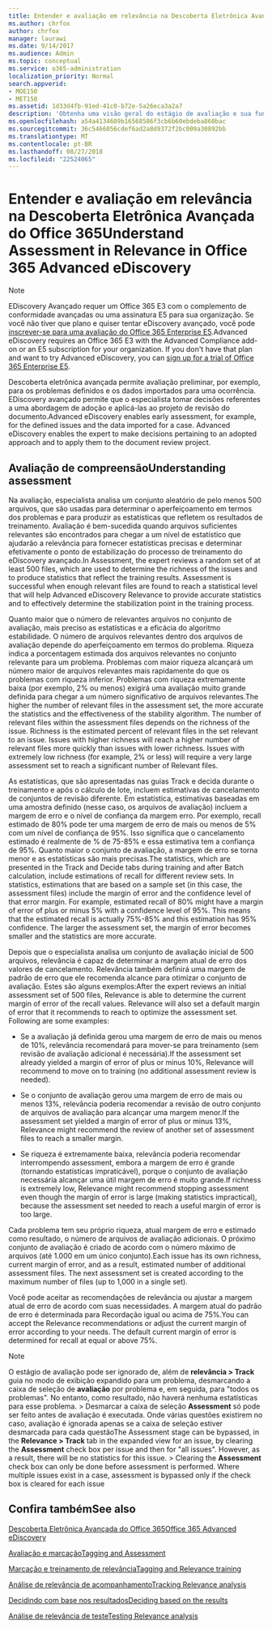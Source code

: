 ```yaml
---
title: Entender e avaliação em relevância na Descoberta Eletrônica Avançada do Office 365
ms.author: chrfox
author: chrfox
manager: laurawi
ms.date: 9/14/2017
ms.audience: Admin
ms.topic: conceptual
ms.service: o365-administration
localization_priority: Normal
search.appverid:
- MOE150
- MET150
ms.assetid: 1d33d4fb-91ed-41c0-b72e-5a26eca3a2a7
description: 'Obtenha uma visão geral do estágio de avaliação e sua função na determinação o aperfeiçoamento em termos de problemas durante o treinamento de relevância no eDiscovery avançadas do Office 365.  '
ms.openlocfilehash: a54a4134609b16568586f3cb6b60ebdeba860bac
ms.sourcegitcommit: 36c5466056cdef6ad2a8d9372f2bc009a30892bb
ms.translationtype: MT
ms.contentlocale: pt-BR
ms.lasthandoff: 08/27/2018
ms.locfileid: "22524065"
---
```

# <a name="understand-assessment-in-relevance-in-office-365-advanced-ediscovery"></a><span data-ttu-id="a9ad3-103">Entender e avaliação em relevância na Descoberta Eletrônica Avançada do Office 365</span><span class="sxs-lookup"><span data-stu-id="a9ad3-103">Understand Assessment in Relevance in Office 365 Advanced eDiscovery</span></span>

> [!NOTE]
> <span data-ttu-id="a9ad3-p101">EDiscovery Avançado requer um Office 365 E3 com o complemento de conformidade avançadas ou uma assinatura E5 para sua organização. Se você não tiver que plano e quiser tentar eDiscovery avançado, você pode [inscrever-se para uma avaliação do Office 365 Enterprise E5](https://go.microsoft.com/fwlink/p/?LinkID=698279).</span><span class="sxs-lookup"><span data-stu-id="a9ad3-p101">Advanced eDiscovery requires an Office 365 E3 with the Advanced Compliance add-on or an E5 subscription for your organization. If you don't have that plan and want to try Advanced eDiscovery, you can [sign up for a trial of Office 365 Enterprise E5](https://go.microsoft.com/fwlink/p/?LinkID=698279).</span></span> 
  
<span data-ttu-id="a9ad3-p102">Descoberta eletrônica avançada permite avaliação preliminar, por exemplo, para os problemas definidos e os dados importados para uma ocorrência. EDiscovery avançado permite que o especialista tomar decisões referentes a uma abordagem de adoção e aplicá-las ao projeto de revisão do documento.</span><span class="sxs-lookup"><span data-stu-id="a9ad3-p102">Advanced eDiscovery enables early assessment, for example, for the defined issues and the data imported for a case. Advanced eDiscovery enables the expert to make decisions pertaining to an adopted approach and to apply them to the document review project.</span></span>
  
## <a name="understanding-assessment"></a><span data-ttu-id="a9ad3-108">Avaliação de compreensão</span><span class="sxs-lookup"><span data-stu-id="a9ad3-108">Understanding assessment</span></span>

<span data-ttu-id="a9ad3-p103">Na avaliação, especialista analisa um conjunto aleatório de pelo menos 500 arquivos, que são usadas para determinar o aperfeiçoamento em termos dos problemas e para produzir as estatísticas que refletem os resultados de treinamento. Avaliação é bem-sucedida quando arquivos suficientes relevantes são encontrados para chegar a um nível de estatístico que ajudarão a relevância para fornecer estatísticas precisas e determinar efetivamente o ponto de estabilização do processo de treinamento do eDiscovery avançado.</span><span class="sxs-lookup"><span data-stu-id="a9ad3-p103">In Assessment, the expert reviews a random set of at least 500 files, which are used to determine the richness of the issues and to produce statistics that reflect the training results. Assessment is successful when enough relevant files are found to reach a statistical level that will help Advanced eDiscovery Relevance to provide accurate statistics and to effectively determine the stabilization point in the training process.</span></span> 
  
<span data-ttu-id="a9ad3-p104">Quanto maior que o número de relevantes arquivos no conjunto de avaliação, mais preciso as estatísticas e a eficácia do algoritmo estabilidade. O número de arquivos relevantes dentro dos arquivos de avaliação depende do aperfeiçoamento em termos do problema. Riqueza indica a porcentagem estimada dos arquivos relevantes no conjunto relevante para um problema. Problemas com maior riqueza alcançará um número maior de arquivos relevantes mais rapidamente do que os problemas com riqueza inferior. Problemas com riqueza extremamente baixa (por exemplo, 2% ou menos) exigirá uma avaliação muito grande definida para chegar a um número significativo de arquivos relevantes.</span><span class="sxs-lookup"><span data-stu-id="a9ad3-p104">The higher the number of relevant files in the assessment set, the more accurate the statistics and the effectiveness of the stability algorithm. The number of relevant files within the assessment files depends on the richness of the issue. Richness is the estimated percent of relevant files in the set relevant to an issue. Issues with higher richness will reach a higher number of relevant files more quickly than issues with lower richness. Issues with extremely low richness (for example, 2% or less) will require a very large assessment set to reach a significant number of Relevant files.</span></span>
  
<span data-ttu-id="a9ad3-p105">As estatísticas, que são apresentadas nas guias Track e decida durante o treinamento e após o cálculo de lote, incluem estimativas de cancelamento de conjuntos de revisão diferente. Em estatística, estimativas baseadas em uma amostra definido (nesse caso, os arquivos de avaliação) incluem a margem de erro e o nível de confiança da margem erro. Por exemplo, recall estimado de 80% pode ter uma margem de erro de mais ou menos de 5% com um nível de confiança de 95%. Isso significa que o cancelamento estimado é realmente de % de 75-85% e essa estimativa tem a confiança de 95%. Quanto maior o conjunto de avaliação, a margem de erro se torna menor e as estatísticas são mais precisas.</span><span class="sxs-lookup"><span data-stu-id="a9ad3-p105">The statistics, which are presented in the Track and Decide tabs during training and after Batch calculation, include estimations of recall for different review sets. In statistics, estimations that are based on a sample set (in this case, the assessment files) include the margin of error and the confidence level of that error margin. For example, estimated recall of 80% might have a margin of error of plus or minus 5% with a confidence level of 95%. This means that the estimated recall is actually 75%-85% and this estimation has 95% confidence. The larger the assessment set, the margin of error becomes smaller and the statistics are more accurate.</span></span> 
  
<span data-ttu-id="a9ad3-p106">Depois que o especialista analisa um conjunto de avaliação inicial de 500 arquivos, relevância é capaz de determinar a margem atual de erro dos valores de cancelamento. Relevância também definirá uma margem de padrão de erro que ele recomenda alcance para otimizar o conjunto de avaliação. Estes são alguns exemplos:</span><span class="sxs-lookup"><span data-stu-id="a9ad3-p106">After the expert reviews an initial assessment set of 500 files, Relevance is able to determine the current margin of error of the recall values. Relevance will also set a default margin of error that it recommends to reach to optimize the assessment set. Following are some examples:</span></span>
  
- <span data-ttu-id="a9ad3-124">Se a avaliação já definida gerou uma margem de erro de mais ou menos de 10%, relevância recomendará para mover-se para treinamento (sem revisão de avaliação adicional é necessária).</span><span class="sxs-lookup"><span data-stu-id="a9ad3-124">If the assessment set already yielded a margin of error of plus or minus 10%, Relevance will recommend to move on to training (no additional assessment review is needed).</span></span> 
    
- <span data-ttu-id="a9ad3-125">Se o conjunto de avaliação gerou uma margem de erro de mais ou menos 13%, relevância poderia recomendar a revisão de outro conjunto de arquivos de avaliação para alcançar uma margem menor.</span><span class="sxs-lookup"><span data-stu-id="a9ad3-125">If the assessment set yielded a margin of error of plus or minus 13%, Relevance might recommend the review of another set of assessment files to reach a smaller margin.</span></span> 
    
- <span data-ttu-id="a9ad3-126">Se riqueza é extremamente baixa, relevância poderia recomendar interrompendo assessment, embora a margem de erro é grande (tornando estatísticas impraticável), porque o conjunto de avaliação necessária alcançar uma útil margem de erro é muito grande.</span><span class="sxs-lookup"><span data-stu-id="a9ad3-126">If richness is extremely low, Relevance might recommend stopping assessment even though the margin of error is large (making statistics impractical), because the assessment set needed to reach a useful margin of error is too large.</span></span>
    
<span data-ttu-id="a9ad3-p107">Cada problema tem seu próprio riqueza, atual margem de erro e estimado como resultado, o número de arquivos de avaliação adicionais. O próximo conjunto de avaliação é criado de acordo com o número máximo de arquivos (até 1.000 em um único conjunto).</span><span class="sxs-lookup"><span data-stu-id="a9ad3-p107">Each issue has its own richness, current margin of error, and as a result, estimated number of additional assessment files. The next assessment set is created according to the maximum number of files (up to 1,000 in a single set).</span></span>
  
<span data-ttu-id="a9ad3-p108">Você pode aceitar as recomendações de relevância ou ajustar a margem atual de erro de acordo com suas necessidades. A margem atual do padrão de erro é determinada para Recordação igual ou acima de 75%.</span><span class="sxs-lookup"><span data-stu-id="a9ad3-p108">You can accept the Relevance recommendations or adjust the current margin of error according to your needs. The default current margin of error is determined for recall at equal or above 75%.</span></span>
  
> [!NOTE]
> <span data-ttu-id="a9ad3-p109">O estágio de avaliação pode ser ignorado de, além de **relevância \> Track** guia no modo de exibição expandido para um problema, desmarcando a caixa de seleção de **avaliação** por problema e, em seguida, para "todos os problemas". No entanto, como resultado, não haverá nenhuma estatísticas para esse problema. > Desmarcar a caixa de seleção **Assessment** só pode ser feito antes de avaliação é executada. Onde várias questões existirem no caso, avaliação é ignorada apenas se a caixa de seleção estiver desmarcada para cada questão</span><span class="sxs-lookup"><span data-stu-id="a9ad3-p109">The Assessment stage can be bypassed, in the **Relevance \> Track** tab in the expanded view for an issue, by clearing the **Assessment** check box per issue and then for "all issues". However, as a result, there will be no statistics for this issue. > Clearing the **Assessment** check box can only be done before assessment is performed. Where multiple issues exist in a case, assessment is bypassed only if the check box is cleared for each issue</span></span> 
  
## <a name="see-also"></a><span data-ttu-id="a9ad3-135">Confira também</span><span class="sxs-lookup"><span data-stu-id="a9ad3-135">See also</span></span>

[<span data-ttu-id="a9ad3-136">Descoberta Eletrônica Avançada do Office 365</span><span class="sxs-lookup"><span data-stu-id="a9ad3-136">Office 365 Advanced eDiscovery</span></span>](office-365-advanced-ediscovery.md)
  
[<span data-ttu-id="a9ad3-137">Avaliação e marcação</span><span class="sxs-lookup"><span data-stu-id="a9ad3-137">Tagging and Assessment</span></span>](tagging-and-assessment-in-advanced-ediscovery.md)
  
[<span data-ttu-id="a9ad3-138">Marcação e treinamento de relevância</span><span class="sxs-lookup"><span data-stu-id="a9ad3-138">Tagging and Relevance training</span></span>](tagging-and-relevance-training-in-advanced-ediscovery.md)
  
[<span data-ttu-id="a9ad3-139">Análise de relevância de acompanhamento</span><span class="sxs-lookup"><span data-stu-id="a9ad3-139">Tracking Relevance analysis</span></span>](track-relevance-analysis-in-advanced-ediscovery.md)
  
[<span data-ttu-id="a9ad3-140">Decidindo com base nos resultados</span><span class="sxs-lookup"><span data-stu-id="a9ad3-140">Deciding based on the results</span></span>](decision-based-on-the-results-in-advanced-ediscovery.md)
  
[<span data-ttu-id="a9ad3-141">Análise de relevância de teste</span><span class="sxs-lookup"><span data-stu-id="a9ad3-141">Testing Relevance analysis</span></span>](test-relevance-analysis-in-advanced-ediscovery.md)

